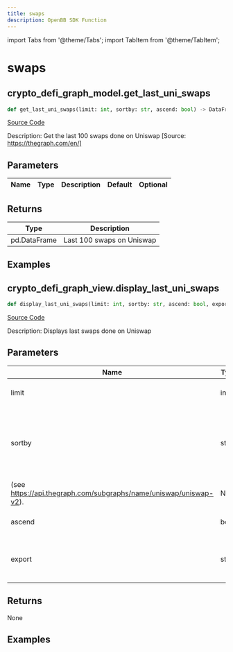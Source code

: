 ```yaml
---
title: swaps
description: OpenBB SDK Function
---
```


import Tabs from '@theme/Tabs';
import TabItem from '@theme/TabItem';

# swaps

<Tabs>
<TabItem value="model" label="Model" default>

## crypto_defi_graph_model.get_last_uni_swaps

```python title='openbb_terminal/cryptocurrency/defi/graph_model.py'
def get_last_uni_swaps(limit: int, sortby: str, ascend: bool) -> DataFrame:
```
[Source Code](https://github.com/OpenBB-finance/OpenBBTerminal/tree/main/openbb_terminal/cryptocurrency/defi/graph_model.py#L296)

Description: Get the last 100 swaps done on Uniswap [Source: https://thegraph.com/en/]

## Parameters

| Name | Type | Description | Default | Optional |
| ---- | ---- | ----------- | ------- | -------- |

## Returns

| Type | Description |
| ---- | ----------- |
| pd.DataFrame | Last 100 swaps on Uniswap |

## Examples



</TabItem>
<TabItem value="view" label="View">

## crypto_defi_graph_view.display_last_uni_swaps

```python title='openbb_terminal/cryptocurrency/defi/graph_view.py'
def display_last_uni_swaps(limit: int, sortby: str, ascend: bool, export: str) -> None:
```
[Source Code](https://github.com/OpenBB-finance/OpenBBTerminal/tree/main/openbb_terminal/cryptocurrency/defi/graph_view.py#L218)

Description: Displays last swaps done on Uniswap

## Parameters

| Name | Type | Description | Default | Optional |
| ---- | ---- | ----------- | ------- | -------- |
| limit | int | Number of records to display | None | False |
| sortby | str | Key by which to sort data. The table can be sorted by every of its columns
(see https://api.thegraph.com/subgraphs/name/uniswap/uniswap-v2). | None | False |
| ascend | bool | Flag to sort data descending | None | False |
| export | str | Export dataframe data to csv,json,xlsx file | None | False |

## Returns

None

## Examples



</TabItem>
</Tabs>